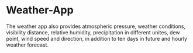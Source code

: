# Weather-App
The weather app also provides atmospheric pressure, weather conditions, visibility distance, relative humidity, precipitation in different unites, dew point, wind speed and direction, in addition to ten days in future and hourly weather forecast.
